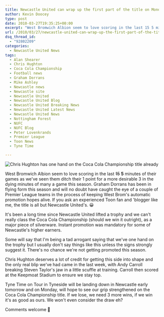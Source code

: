 ```yaml
---
title: Newcastle United can wrap up the first part of the title on Monday
author: Kevin Doocey
type: post
date: 2010-03-27T19:35:25+00:00
excerpt: "West Bromwich Albion seem to love scoring in the last 15 5 minutes of their games as we've seen them ditch their 1 point for a more desirable 3 in the dying minutes of many a game this season. Graham Dorrans has been in flying form this season and will no doubt have caught the eye of a couple.."
url: /2010/03/27/newcastle-united-can-wrap-up-the-first-part-of-the-title-on-monday/
dsq_thread_id:
  - "92802209"
categories:
  - Newcastle United News
tags:
  - Alan Shearer
  - Chris Hughton
  - Coca Cola Championship
  - Football news
  - Graham Dorrans
  - Mike Ashley
  - Newcastle news
  - Newcastle site
  - Newcastle United
  - Newcastle United Blog
  - Newcastle United Breaking News
  - Newcastle United Latest News
  - Newcastle United News
  - Nottingham Forest
  - NUFC
  - NUFC Blog
  - Peter Lovenkrands
  - Premier League
  - Toon News
  - Tyne Time

---
```

![Chris Hughton has one hand on the Coca Cola Championship title already](https://static.guim.co.uk/sys-images/Football/Pix/pictures/2009/10/22/1256233158532/Chris-Hughton-001.jpg)

West Bromwich Albion seem to love scoring in the last <span style="text-decoration: line-through;">15</span> **5** minutes of their games as we've seen them ditch their 1 point for a more desirable 3 in the dying minutes of many a game this season. Graham Dorrans has been in flying form this season and will no doubt have caught the eye of a couple of Premier League teams in the process of keeping West Brom's automatic promotion  hopes alive. If you ask an experienced Toon fan and 'blogger like me, the title is all but Newcastle United's. 😀

It's been a long time since Newcastle United lifted a trophy and we can't really class the Coca Cola Championship (should we win it outright), as a major piece of silverware. Instant promotion was mandatory for some of Newcastle's higher earners.

Some will say that I'm being a tad arrogant saying that we've one hand on the trophy but I usually don't say things like this unless the signs strongly suggest it. There's no chance we're not getting promoted this season.

Chris Hughton deserves a lot of credit for getting this side into shape and the only real blip we've had came in the last week, with Andy Carroll breaking Steven Taylor's jaw in a little scuffle at training. Carroll then scored at the Keepmoat Stadium to ensure we stay top.

Tyne Time on Tour in Tyneside will be landing down in Newcastle early tomorrow and on Monday, will hope to see our grip strengthened on the Coca Cola Championship title. If we lose, we need 3 more wins, if we win it's as good as ours. We won't even consider the draw eh?

Comments welcome 🙂
